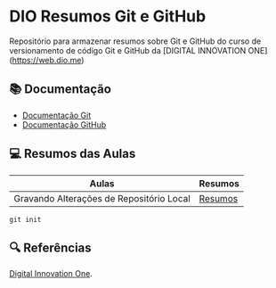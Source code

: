 # DIO Resumos Git e GitHub

Repositório para armazenar resumos sobre Git e GitHub do curso de versionamento de código Git e GitHub da [DIGITAL INNOVATION ONE] (https://web.dio.me)

## 📚 Documentação

- [Documentação Git](https://git-scm.com/doc)
- [Documentação GitHub](https://docs.github.com/en)

## 💻 Resumos das Aulas

| Aulas | Resumos |
|-------|---------|
| Gravando Alterações de Repositório Local |[Resumos](https://web.dio.me/track/70304c16-a7d8-4066-97de-16345e1653a6) |

```
git init
```
## 🔍 Referências
[Digital Innovation One]().